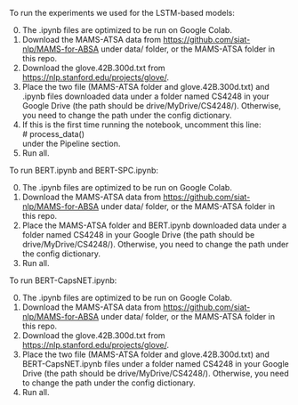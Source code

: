 To run the experiments we used for the LSTM-based models:

0. The .ipynb files are optimized to be run on Google Colab.
1. Download the MAMS-ATSA data from https://github.com/siat-nlp/MAMS-for-ABSA under data/ folder, or the MAMS-ATSA folder in this repo.
2. Download the glove.42B.300d.txt from https://nlp.stanford.edu/projects/glove/.
3. Place the two file (MAMS-ATSA folder and glove.42B.300d.txt) and .ipynb files downloaded data under a folder named CS4248 in your Google Drive (the path should be drive/MyDrive/CS4248/). Otherwise, you need to change the path under the config dictionary.
4. If this is the first time running the notebook, uncomment this line: <br>
\# process_data() <br>
under the Pipeline section.
5. Run all.

To run BERT.ipynb and BERT-SPC.ipynb:

0. The .ipynb files are optimized to be run on Google Colab.
1. Download the MAMS-ATSA data from https://github.com/siat-nlp/MAMS-for-ABSA under data/ folder, or the MAMS-ATSA folder in this repo.
2. Place the MAMS-ATSA folder and BERT.ipynb downloaded data under a folder named CS4248 in your Google Drive (the path should be drive/MyDrive/CS4248/). Otherwise, you need to change the path under the config dictionary.
3. Run all.

To run BERT-CapsNET.ipynb:

0. The .ipynb files are optimized to be run on Google Colab.
1. Download the MAMS-ATSA data from https://github.com/siat-nlp/MAMS-for-ABSA under data/ folder, or the MAMS-ATSA folder in this repo.
2. Download the glove.42B.300d.txt from https://nlp.stanford.edu/projects/glove/.
3. Place the two file (MAMS-ATSA folder and glove.42B.300d.txt) and BERT-CapsNET.ipynb files under a folder named CS4248 in your Google Drive (the path should be drive/MyDrive/CS4248/). Otherwise, you need to change the path under the config dictionary.
4. Run all.
